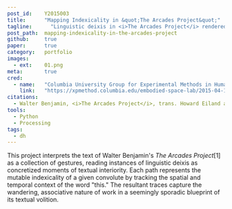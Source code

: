 ```yaml
---
post_id:    Y2015003
title:      "Mapping Indexicality in &quot;The Arcades Project&quot;"
tagline:	  "Linguistic deixis in <i>The Arcades Project</i> rendered as wandering paths."
post_path:  mapping-indexicality-in-the-arcades-project
github:     true
paper:      true
category:   portfolio
images:     
  - ext:    01.png
meta:       true
cred:
  - name:   "Columbia University Group for Experimental Methods in Humanistic Research"
    link:   "https://xpmethod.columbia.edu/embodied-space-lab/2015-04-10-mapping-indexality.html"
citations:
  - Walter Benjamin, <i>The Arcades Project</i>, trans. Howard Eiland and Kevin McLaughlin (Belknap Press, 2002), Third Printing edition.
tools:
  - Python
  - Processing
tags:
  - dh
---
```

This project interprets the text of Walter Benjamin's _The Arcades Project_[1] as a collection of gestures, reading instances of linguistic deixis as concretized moments of textual interiority. Each path represents the mutable indexicality of a given convolute by tracking the spatial and temporal context of the word "this." The resultant traces capture the wandering, associative nature of work in a seemingly sporadic blueprint of its textual volition.